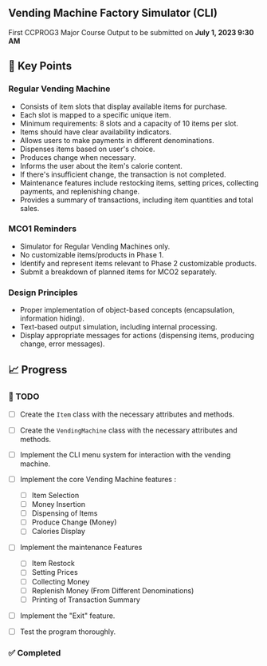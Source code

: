 ## Vending Machine Factory Simulator (CLI)

First CCPROG3 Major Course Output to be submitted on **July 1, 2023 9:30 AM**

## 🔑 Key Points

### Regular Vending Machine

- Consists of item slots that display available items for purchase.
- Each slot is mapped to a specific unique item.
- Minimum requirements: 8 slots and a capacity of 10 items per slot.
- Items should have clear availability indicators.
- Allows users to make payments in different denominations.
- Dispenses items based on user's choice.
- Produces change when necessary.
- Informs the user about the item's calorie content.
- If there's insufficient change, the transaction is not completed.
- Maintenance features include restocking items, setting prices, collecting payments, and replenishing change.
- Provides a summary of transactions, including item quantities and total sales.

### MCO1 Reminders

- Simulator for Regular Vending Machines only.
- No customizable items/products in Phase 1.
- Identify and represent items relevant to Phase 2 customizable products.
- Submit a breakdown of planned items for MCO2 separately.

### Design Principles

- Proper implementation of object-based concepts (encapsulation, information hiding).
- Text-based output simulation, including internal processing.
- Display appropriate messages for actions (dispensing items, producing change, error messages).

## 📈 Progress

### 📝 TODO

- [ ] Create the `Item` class with the necessary attributes and methods.
- [ ] Create the `VendingMachine` class with the necessary attributes and methods.
- [ ] Implement the CLI menu system for interaction with the vending machine.
- [ ] Implement the core Vending Machine features :
  - [ ] Item Selection
  - [ ] Money Insertion
  - [ ] Dispensing of Items
  - [ ] Produce Change (Money)
  - [ ] Calories Display

- [ ] Implement the maintenance Features
  - [ ] Item Restock
  - [ ] Setting Prices
  - [ ] Collecting Money
  - [ ] Replenish Money (From Different Denominations)
  - [ ] Printing of Transaction Summary

- [ ] Implement the "Exit" feature.
- [ ] Test the program thoroughly.


### ✅ Completed
